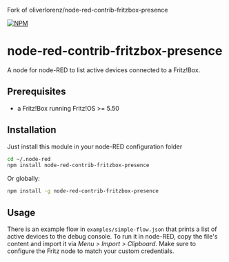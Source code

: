 Fork of oliverlorenz/node-red-contrib-fritzbox-presence

[![NPM](https://nodei.co/npm/node-red-contrib-fritzbox-presence.png?downloads=true&downloadRank=true&stars=true)](https://nodei.co/npm/node-red-contrib-fritzbox-presence/)

# node-red-contrib-fritzbox-presence

A node for node-RED to list active devices connected to a Fritz!Box.

## Prerequisites

* a Fritz!Box running Fritz!OS >= 5.50

## Installation

Just install this module in your node-RED configuration folder

```bash
cd ~/.node-red
npm install node-red-contrib-fritzbox-presence
```

Or globally:

```bash
npm install -g node-red-contrib-fritzbox-presence
```

## Usage

There is an example flow in `examples/simple-flow.json` that prints a list of
active devices to the debug console. To run it in node-RED, copy the file's
content and import it via *Menu > Import > Clipboard*. Make sure to configure
the Fritz node to match your custom credentials.
